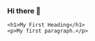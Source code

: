 ### Hi there 👋
  
  <html>
  <body>
    
    <h1>My First Heading</h1>
    <p>My first paragraph.</p>
    
  </body>
  </html>
<!--
**kkk0324/kkk0324** is a ✨ _special_ ✨ repository because its `README.md` (this file) appears on your GitHub profile.

Here are some ideas to get you started:

- 🔭 I’m currently working on ...
- 🌱 I’m currently learning ...
- 👯 I’m looking to collaborate on ...
- 🤔 I’m looking for help with ...
- 💬 Ask me about ...
- 📫 How to reach me: ...
- 😄 Pronouns: ...
- ⚡ Fun fact: ...
-->

